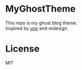 # MyGhostTheme
This repo is my ghost blog theme.  
Inspired by [uno](https://github.com/daleanthony/uno) and redesign.

# License
MIT
